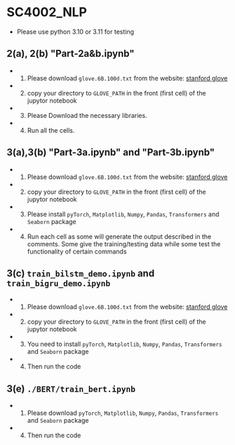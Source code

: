# SC4002_NLP

- Please use python 3.10 or 3.11 for testing

## 2(a), 2(b) "Part-2a&b.ipynb"

- 1. Please download `glove.6B.100d.txt` from the website: [stanford glove](https://nlp.stanford.edu/projects/glove/)

- 2. copy your directory to `GLOVE_PATH` in the front (first cell) of the jupytor notebook

- 3. Please Download the necessary libraries.

- 4. Run all the cells. 

## 3(a),3(b) "Part-3a.ipynb" and "Part-3b.ipynb"

- 1. Please download `glove.6B.100d.txt` from the website: [stanford glove](https://nlp.stanford.edu/projects/glove/)
 
- 2. copy your directory to `GLOVE_PATH` in the front (first cell) of the jupytor notebook
 
- 3. Please install `pyTorch`, `Matplotlib`, `Numpy`, `Pandas`, `Transformers` and `Seaborn` package
 
- 4. Run each cell as some will generate the output described in the comments. Some give the training/testing data while some test the functionality of certain commands
 
## 3(c) `train_bilstm_demo.ipynb` and ``train_bigru_demo.ipynb``

- 1. Please download `glove.6B.100d.txt` from the website: [stanford glove](https://nlp.stanford.edu/projects/glove/)

- 2. copy your directory to `GLOVE_PATH` in the front (first cell) of the jupytor notebook 

- 3. You need to install `pyTorch`, `Matplotlib`, `Numpy`, `Pandas`, `Transformers` and `Seaborn` package

- 4. Then run the code

## 3(e) `./BERT/train_bert.ipynb`

- 1. Please download `pyTorch`, `Matplotlib`, `Numpy`, `Pandas`, `Transformers` and `Seaborn` package

- 4. Then run the code
